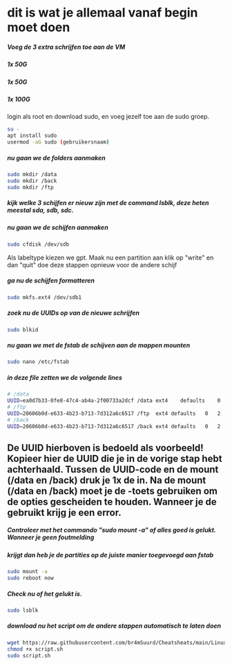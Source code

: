 # dit is wat je allemaal vanaf begin moet doen
##### Voeg de 3 extra schrijfen toe aan de VM
##### 1x 50G
##### 1x 50G
##### 1x 100G

login als root en download sudo, en voeg jezelf toe aan de sudo groep.
```bash
su -
apt install sudo
usermod -aG sudo (gebruikersnaam)
```
##### nu gaan we de folders aanmaken
```bash
sudo mkdir /data
sudo mkdir /back
sudo mkdir /ftp
```
##### kijk welke 3 schijfen er nieuw zijn met de command lsblk, deze heten meestal sda, sdb, sdc.
##### nu gaan we de schijfen aanmaken
```bash
sudo cfdisk /dev/sdb 
```
Als labeltype kiezen we gpt.
Maak nu een partition aan
klik op "write" en dan "quit" doe deze stappen opnieuw voor de andere schijf

##### ga nu de schijfen formatteren
```bash
sudo mkfs.ext4 /dev/sdb1
```

##### zoek nu de UUIDs op van de nieuwe schrijfen
```bash
sudo blkid
```
##### nu gaan we met de fstab de schijven aan de mappen mounten 
```bash
sudo nano /etc/fstab
```

##### in deze file zetten we de volgende lines
```bash
# /data
UUID=ea0d7b33-0fe8-47c4-ab4a-2f00733a2dcf /data	ext4	defaults	0	2
# /ftp
UUID=20606b0d-e633-4b23-b713-7d312a6c6517 /ftp 	ext4 defaults 	0 	2
# /back
UUID=20606b0d-e633-4b23-b713-7d312a6c6517 /back ext4 defaults 	0 	2
```
## De UUID hierboven is bedoeld als voorbeeld! Kopieer hier de UUID die je in de vorige stap hebt achterhaald. Tussen de UUID-code en de mount (/data en /back) druk je 1x de <SPATIEBALK> in. Na de mount (/data en /back) moet je de <TAB>-toets gebruiken om de opties gescheiden te houden. Wanneer je de <SPATIEBALK> gebruikt krijg je een error.

##### Controleer met het commando "sudo mount -a" of alles goed is gelukt. Wanneer je geen foutmelding
##### krijgt dan heb je de partities op de juiste manier toegevoegd aan fstab
```bash
sudo mount -a
sudo reboot now
```

##### Check nu of het gelukt is.
```bash
sudo lsblk
```

##### download nu het script om de andere stappen automatisch te laten doen
```bash
wget https://raw.githubusercontent.com/br4mSuurd/Cheatsheats/main/Linux/Scripts/script.sh
chmod +x script.sh
sudo script.sh
```
